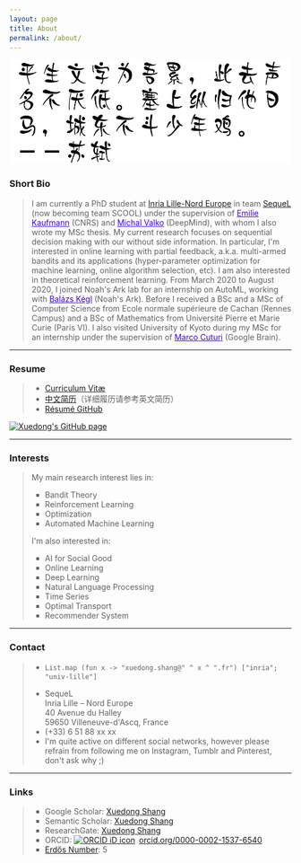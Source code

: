 ```yaml
---
layout: page
title: About
permalink: /about/
---
```


![my alternate text](/static/img/epigram.png)

<h3>Short Bio</h3>

<blockquote>
<p>
I am currently a PhD student at <a href="https://www.inria.fr/centre/lille">Inria Lille-Nord Europe</a> in team <a href="https://team.inria.fr/sequel/">SequeL</a> (now becoming team SCOOL) under the supervision of <a href="http://chercheurs.lille.inria.fr/ekaufman/index.html" style="color:#3A01DF">Emilie Kaufmann</a> (CNRS) and <a href="http://researchers.lille.inria.fr/~valko/hp/" style="color:#3A01DF">Michal Valko</a> (DeepMind), with whom I also wrote my MSc thesis. My current research focuses on sequential decision making with our without side information. In particular, I'm interested in online learning with partial feedback, a.k.a. multi-armed bandits and its applications (hyper-parameter optimization for machine learning, online algorithm selection, etc). I am also interested in theoretical reinforcement learning. From March 2020 to August 2020, I joined Noah's Ark lab for an internship on AutoML, working with <a href="https://users.lal.in2p3.fr/kegl/" style="color:#3A01DF">Balázs Kégl</a> (Noah's Ark). Before I received a BSc and a MSc of Computer Science from Ecole normale supérieure de Cachan (Rennes Campus) and a BSc of Mathematics from Université Pierre et Marie Curie (Paris VI). I also visited University of Kyoto during my MSc for an internship under the supervision of <a href="https://marcocuturi.net/" style="color:#3A01DF">Marco Cuturi</a> (Google Brain).
</p>
</blockquote>

<hr />

<h3>Resume</h3>

<blockquote>

<ul class="fa-ul" itemscope>
<li>
	<i class="fa-li fa fa-file-pdf-o"></i>
	<span><a href="/static/documents/cv.pdf">Curriculum Vitæ</a></span>
</li>
<li>
	<i class="fa-li fa fa-file-pdf-o"></i>
	<span><a href="/static/documents/cv_cn.pdf">中文简历</a></span>（详细履历请参考英文简历）
</li>
<li>
	<i class="fa-li fa fa-file-pdf-o"></i>
	<span><a href="/static/documents/cv_github.pdf">Résumé GitHub</a></span>
</li>
</ul>

</blockquote>

<a href="https://github.com/xuedong">
<img src="http://ghchart.rshah.org/2962FF/xuedong" alt="Xuedong's GitHub page" />
</a>

<hr />

<h3>Interests</h3>

<blockquote>
<p>
<p>My main research interest lies in:</p>
<ul style="list-style-type:square">
	<li>Bandit Theory</li>
	<li>Reinforcement Learning</li>
	<li>Optimization</li>
	<li>Automated Machine Learning</li>
</ul>
<p>I'm also interested in:</p>
<ul style="list-style-type:square">
	<li>AI for Social Good</li>
	<li>Online Learning</li>
	<li>Deep Learning</li>
	<li>Natural Language Processing</li>
	<li>Time Series</li>
	<li>Optimal Transport</li>
	<li>Recommender System</li>
</ul>
</p>
</blockquote>

<hr />

<h3>Contact</h3>

<blockquote>
<ul class="fa-ul" itemscope>
	<li>
	<i class="fa-li fa fa-envelope"></i>
	<span><pre><code class="language-ocaml">List.map (fun x -> "xuedong.shang@" ^ x ^ ".fr") ["inria"; "univ-lille"]</code></pre></span>
	</li>
	<li>
	<i class="fa-li fa fa-map-marker"></i>
	<span>SequeL<br>Inria Lille &ndash; Nord Europe<br>40 Avenue du Halley<br>59650 Villeneuve-d'Ascq, France</span>
	</li>
	<li>
	<i class="fa-li fa fa-phone"></i>
	<span>(+33) 6 51 88 xx xx</span>
	</li>
	<li>
	<i class="fa-li fa fa-hand-peace-o"></i>
	<span>I'm quite active on different social networks, however please refrain from following me on Instagram, Tumblr and Pinterest, don't ask why ;)</span>
	</li>
</ul>
</blockquote>

<hr />

<h3>Links</h3>

<blockquote>
<ul style="list-style-type:square">
	<li>Google Scholar: <a href="https://scholar.google.com/citations?hl=en&view_op=list_works&gmla=AJsN-F5dXCwMcNs6lKz_F-sJyfWfnMtBTuLdKJyGY8t2Jh6OO359t0SEYW5wrNNi_VDO4sNmj3GE1FEjCwCrXGd5GUsef-YN7zRkQHij5qGswkqh0aQxMWM&user=EM6tQfsAAAAJ">Xuedong Shang</a></li>
	<li>Semantic Scholar: <a href="https://www.semanticscholar.org/author/88048293">Xuedong Shang</a></li>
	<li>ResearchGate: <a href="https://www.researchgate.net/profile/Xuedong_Shang">Xuedong Shang</a></li>
	<li>ORCID: <a href="https://orcid.org/0000-0002-1537-6540" target="orcid.widget" rel="noopener noreferrer" style="vertical-align:top;"><img src="https://orcid.org/sites/default/files/images/orcid_16x16.png" style="width:1em;margin-right:.5em;" alt="ORCID iD icon">orcid.org/0000-0002-1537-6540</a></li>
	<li><a href="https://mathscinet.ams.org/mathscinet/freeTools.html?version=2">Erdős Number</a>: 5</li>
</ul>
</blockquote>
